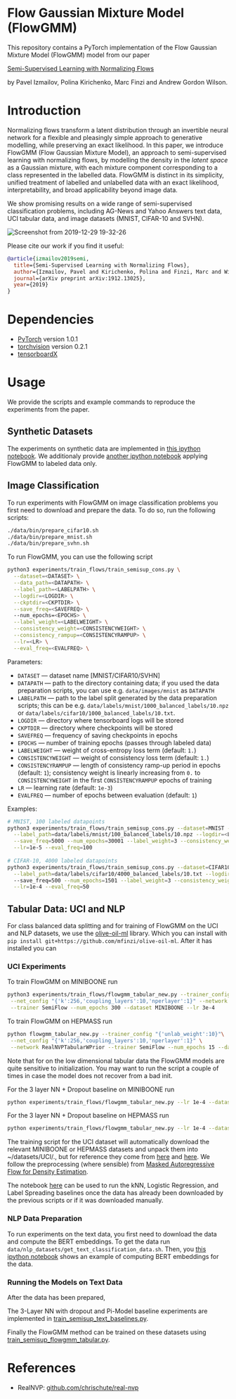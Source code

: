 # Flow Gaussian Mixture Model (FlowGMM)
This repository contains a PyTorch implementation of the Flow Gaussian Mixture Model (FlowGMM) model from our paper

[Semi-Supervised Learning with Normalizing Flows ](https://invertibleworkshop.github.io/accepted_papers/pdfs/INNF_2019_paper_28.pdf)

by Pavel Izmailov, Polina Kirichenko, Marc Finzi and Andrew Gordon Wilson.

# Introduction

Normalizing flows transform a latent distribution through an invertible neural network for a flexible and pleasingly simple approach to generative modelling, while preserving an exact likelihood.
In this paper, we introduce FlowGMM (Flow Gaussian Mixture Model), an approach to semi-supervised learning with normalizing flows, by modelling the density in the *latent space* as a Gaussian mixture, with each mixture component corresponding to a class represented in the labelled data.
FlowGMM is distinct in its simplicity, unified treatment of labelled and unlabelled data with an exact likelihood, interpretability, and broad applicability beyond image data.

We show promising results on a wide range of semi-supervised classification problems, including AG-News and Yahoo Answers text data, UCI tabular data, and image datasets (MNIST, CIFAR-10 and SVHN).

![Screenshot from 2019-12-29 19-32-26](https://user-images.githubusercontent.com/14368801/71559657-fa771280-2a71-11ea-8deb-5b3b422c6c8f.png)

Please cite our work if you find it useful:
```bibtex
@article{izmailov2019semi,
  title={Semi-Supervised Learning with Normalizing Flows},
  author={Izmailov, Pavel and Kirichenko, Polina and Finzi, Marc and Wilson, Andrew Gordon},
  journal={arXiv preprint arXiv:1912.13025},
  year={2019}
}
```

# Dependencies
* [PyTorch](http://pytorch.org/) version 1.0.1
* [torchvision](https://github.com/pytorch/vision/) version 0.2.1
* [tensorboardX](https://github.com/lanpa/tensorboardX)

# Usage

We provide the scripts and example commands to reproduce the experiments from the paper. 

## Synthetic Datasets

The experiments on synthetic data are implemented in [this ipython notebook](https://github.com/izmailovpavel/flowgmm/blob/public/experiments/synthetic_data/synthetic.ipynb).
We additionaly provide [another ipython notebook](https://github.com/izmailovpavel/flowgmm/blob/public/experiments/synthetic_data/synthetic-labeled-only.ipynb)
applying FlowGMM to labeled data only. 

## Image Classification

To run experiments with FlowGMM on image classification problems you first need to download and prepare the data.
To do so, run the following scripts:
```bash
./data/bin/prepare_cifar10.sh
./data/bin/prepare_mnist.sh
./data/bin/prepare_svhn.sh
```

To run FlowGMM, you can use the following script
```bash
python3 experiments/train_flows/train_semisup_cons.py \
  --dataset=<DATASET> \
  --data_path=<DATAPATH> \
  --label_path=<LABELPATH> \
  --logdir=<LOGDIR> \
  --ckptdir=<CKPTDIR> \
  --save_freq=<SAVEFREQ> \ 
  --num_epochs=<EPOCHS> \
  --label_weight=<LABELWEIGHT> \
  --consistency_weight=<CONSISTENCYWEIGHT> \
  --consistency_rampup=<CONSISTENCYRAMPUP> \
  --lr=<LR> \
  --eval_freq=<EVALFREQ> \
```
Parameters:

* ```DATASET``` &mdash; dataset name [MNIST/CIFAR10/SVHN]
* ```DATAPATH``` &mdash; path to the directory containing data; if you used the data preparation scripts, you can use e.g. `data/images/mnist` as `DATAPATH`
* ```LABELPATH``` &mdash; path to the label split generated by the data preparation scripts; this can be e.g. `data/labels/mnist/1000_balanced_labels/10.npz` or `data/labels/cifar10/1000_balanced_labels/10.txt`.
* ```LOGDIR``` &mdash; directory where tensorboard logs will be stored
* ```CKPTDIR``` &mdash; directory where checkpoints will be stored
* ```SAVEFREQ``` &mdash; frequency of saving checkpoints in epochs
* ```EPOCHS``` &mdash; number of training epochs (passes through labeled data)
* ```LABELWEIGHT``` &mdash; weight of cross-entropy loss term (default: `1.`)
* ```CONSISTENCYWEIGHT``` &mdash; weight of consistency loss term (default: `1.`)
* ```CONSISTENCYRAMPUP``` &mdash; length of consistency ramp-up period in epochs (default: `1`); consistency weight is linearly increasing from  `0.` to `CONSISTENCYWEIGHT` in the first `CONSISTENCYRAMPUP` epochs of training
* ```LR``` &mdash; learning rate (default: `1e-3`)
* ```EVALFREQ``` &mdash; number of epochs between evaluation (default: `1`)


Examples:

```bash
# MNIST, 100 labeled datapoints
python3 experiments/train_flows/train_semisup_cons.py --dataset=MNIST --data_path=data/images/mnist/ \
  --label_path=data/labels/mnist/100_balanced_labels/10.npz --logdir=<LOGDIR> --ckptdir=<CKPTDIR> \
  --save_freq=5000 --num_epochs=30001 --label_weight=3 --consistency_weight=1. --consistency_rampup=1000 \
  --lr=1e-5 --eval_freq=100 
  
# CIFAR-10, 4000 labeled datapoints
python3 experiments/train_flows/train_semisup_cons.py --dataset=CIFAR10 --data_path=data/images/cifar/cifar10/by-image/ \
  --label_path=data/labels/cifar10/4000_balanced_labels/10.txt --logdir=<LOGDIR> --ckptdir=<CKPTDIR> \ 
  --save_freq=500 --num_epochs=1501 --label_weight=3 --consistency_weight=1. --consistency_rampup=100 \
  --lr=1e-4 --eval_freq=50
  ```

## Tabular Data: UCI and NLP

For class balanced data splitting and for training of FlowGMM on the UCI and NLP datasets, we use the
[olive-oil-ml](https://github.com/mfinzi/olive-oil-ml/) library. Which you can install with `pip install git+https://github.com/mfinzi/olive-oil-ml`.
After it has installed you can 

### UCI Experiments

To train FlowGMM on MINIBOONE run

```bash
python3 experiments/train_flows/flowgmm_tabular_new.py --trainer_config "{'unlab_weight':3.}"\
 --net_config "{'k':256,'coupling_layers':10,'nperlayer':1}" --network RealNVPTabularWPrior \
 --trainer SemiFlow --num_epochs 300 --dataset MINIBOONE --lr 3e-4
```

To train FlowGMM on HEPMASS run
```bash
python flowgmm_tabular_new.py --trainer_config "{'unlab_weight':10}"\
 --net_config "{'k':256,'coupling_layers':10,'nperlayer':1}" \
 --network RealNVPTabularWPrior --trainer SemiFlow --num_epochs 15 --dataset HEPMASS
```

Note that for on the low dimensional tabular data the FlowGMM models are quite sensitive to initialization. You may want to run the script a couple of times in case the model does not recover from a bad init.

For the 3 layer NN + Dropout baseline on MINIBOONE run
```bash
python experiments/train_flows/flowgmm_tabular_new.py --lr 1e-4 --dataset MINIBOONE --num_epochs 500
```

For the 3 layer NN + Dropout baseline on HEPMASS run
```bash
python experiments/train_flows/flowgmm_tabular_new.py --lr 1e-4 --dataset HEPMASS --num_epochs 500
```

The training script for the UCI dataset will automatically download the relevant MINIBOONE or HEPMASS datasets and unpack them into ~/datasets/UCI/., but for reference they come from [here](http://archive.ics.uci.edu/ml/datasets/MiniBooNE+particle+identification) and [here](http://archive.ics.uci.edu/ml/datasets/HEPMASS).
We follow the preprocessing (where sensible) from [Masked Autoregressive Flow for Density Estimation](https://github.com/gpapamak/maf).

The notebook [here](https://github.com/izmailovpavel/flowgmm/blob/public/experiments/baselines/graphssl.ipynb) can be used to run the kNN, Logistic Regression, and Label Spreading baselines once the data has already been downloaded by the previous scripts or if it was downloaded manually.

### NLP Data Preparation

To run experiments on the text data, you first need to download the data and compute the BERT embeddings. To get the data run `data/nlp_datasets/get_text_classification_data.sh`. 
Then, you [this ipython notebook](https://github.com/izmailovpavel/flowgmm/blob/public/data/nlp_datasets/text_preprocessing/AGNewsPreprocessing.ipynb) shows an example of computing BERT embeddings for the data.

### Running the Models on Text Data

After the data has been prepared, 

The 3-Layer NN with dropout and Pi-Model baseline experiments are implemented in [train_semisup_text_baselines.py](https://github.com/izmailovpavel/flowgmm/blob/public/experiments/train_flows/train_semisup_text_baselines.py).

Finally the FlowGMM method can be trained on these datasets using [train_semisup_flowgmm_tabular.py](https://github.com/izmailovpavel/flowgmm/blob/public/experiments/train_flows/train_semisup_flowgmm_tabular.py).


# References

* RealNVP: [github.com/chrischute/real-nvp](https://github.com/chrischute/real-nvp)
